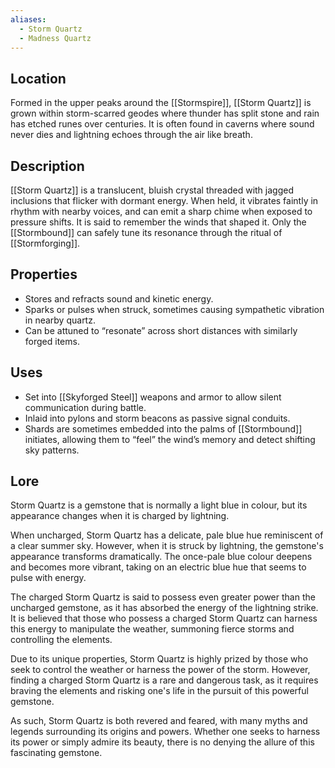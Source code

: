 ```yaml
---
aliases:
  - Storm Quartz
  - Madness Quartz
---
```


  
## Location  
Formed in the upper peaks around the [[Stormspire]], [[Storm Quartz]] is grown within storm-scarred geodes where thunder has split stone and rain has etched runes over centuries. It is often found in caverns where sound never dies and lightning echoes through the air like breath.

## Description  
[[Storm Quartz]] is a translucent, bluish crystal threaded with jagged inclusions that flicker with dormant energy. When held, it vibrates faintly in rhythm with nearby voices, and can emit a sharp chime when exposed to pressure shifts. It is said to remember the winds that shaped it. Only the [[Stormbound]] can safely tune its resonance through the ritual of [[Stormforging]].

## Properties  
- Stores and refracts sound and kinetic energy.
- Sparks or pulses when struck, sometimes causing sympathetic vibration in nearby quartz.
- Can be attuned to “resonate” across short distances with similarly forged items.

## Uses  
- Set into [[Skyforged Steel]] weapons and armor to allow silent communication during battle.
- Inlaid into pylons and storm beacons as passive signal conduits.
- Shards are sometimes embedded into the palms of [[Stormbound]] initiates, allowing them to “feel” the wind’s memory and detect shifting sky patterns.


## Lore
Storm Quartz is a gemstone that is normally a light blue in colour, but its appearance changes when it is charged by lightning.

When uncharged, Storm Quartz has a delicate, pale blue hue reminiscent of a clear summer sky. However, when it is struck by lightning, the gemstone's appearance transforms dramatically. The once-pale blue colour deepens and becomes more vibrant, taking on an electric blue hue that seems to pulse with energy.

The charged Storm Quartz is said to possess even greater power than the uncharged gemstone, as it has absorbed the energy of the lightning strike. It is believed that those who possess a charged Storm Quartz can harness this energy to manipulate the weather, summoning fierce storms and controlling the elements.

Due to its unique properties, Storm Quartz is highly prized by those who seek to control the weather or harness the power of the storm. However, finding a charged Storm Quartz is a rare and dangerous task, as it requires braving the elements and risking one's life in the pursuit of this powerful gemstone.

As such, Storm Quartz is both revered and feared, with many myths and legends surrounding its origins and powers. Whether one seeks to harness its power or simply admire its beauty, there is no denying the allure of this fascinating gemstone.